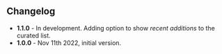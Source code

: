## Changelog

- **1.1.0** - In development. Adding option to show _recent additions_ to the curated list.
- **1.0.0** - Nov 11th 2022, initial version.
